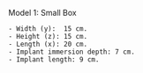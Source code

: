 Model 1: Small Box
 
	- Width (y):  15 cm.
	- Height (z): 15 cm.
	- Length (x): 20 cm.
	- Implant immersion depth: 7 cm.
	- Implant length: 9 cm.
